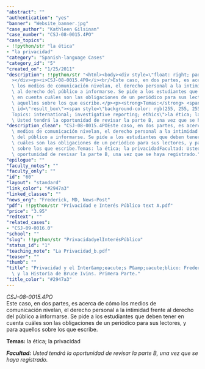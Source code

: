 ```yaml
---
"abstract": ""
"authentication": "yes"
"banner": "Website_banner.jpg"
"case_author": "Kathleen Gilsinan"
"case_number": "CSJ-08-0015.4PO"
"case_topics":
- !!python/str "la ética"
- "la privacidad"
"category": "Spanish-language Cases"
"category_id": "5"
"created_on": "1/25/2011"
"description": !!python/str "<html><body><div style=\"float: right; padding: 10px;\"\
  ></div><p><i>CSJ-08-0015.4PO</i><br/>Este caso, en dos partes, es acerca de cómo\
  \ los medios de comunicación nivelan, el derecho personal a la intimidad frente\
  \ al derecho del público a informarse. Se pide a los estudiantes que deben tener\
  \ en cuenta cuáles son las obligaciones de un periódico para sus lectores, y para\
  \ aquellos sobre los que escribe.</p><p><strong>Temas:</strong> <span class=\"short_text\"\
  \ id=\"result_box\"><span style=\"background-color: rgb(255, 255, 255);\" title=\"\
  Topics: international; investigative reporting; ethics\">la ética; la privacidad</span></span></p><p><em><strong>Facultad:</strong>\
  \ Usted tendrá la oportunidad de revisar la parte B, una vez que se haya registrado.</em></p></body></html>"
"description_clean": "CSJ-08-0015.4POEste caso, en dos partes, es acerca de cómo los\
  \ medios de comunicación nivelan, el derecho personal a la intimidad frente al derecho\
  \ del público a informarse. Se pide a los estudiantes que deben tener en cuenta\
  \ cuáles son las obligaciones de un periódico para sus lectores, y para aquellos\
  \ sobre los que escribe.Temas: la ética; la privacidadFacultad: Usted tendrá la\
  \ oportunidad de revisar la parte B, una vez que se haya registrado."
"epilogue": ""
"faculty_notes": ""
"faculty_only": ""
"id": "60"
"layout": "standard"
"link_color": "#2947a3"
"linked_classes": ""
"news_org": "Frederick, MD, News-Post"
"pdf": !!python/str "Privacidad e Interés Público text A.pdf"
"price": "3.95"
"redtext": ""
"related_cases":
- "CSJ-09-0016.0"
"school": ""
"slug": !!python/str "PrivacidadyelInterésPúblico"
"status_id": "1"
"teaching_note": "La Privacidad_b.pdf"
"teaser": ""
"thumb": ""
"title": "Privacidad y el Inter&amp;eacute;s P&amp;uacute;blico: Frederick, MD, &lt;i&gt;News-Post&lt;/i&gt;\
  \ y la Historia de Bruce Ivins. Primera Parte."
"title_color": "#2947a3"
---
```

<html><body><div style="float: right; padding: 10px;"></div><p><i>CSJ-08-0015.4PO</i><br/>Este caso, en dos partes, es acerca de cómo los medios de comunicación nivelan, el derecho personal a la intimidad frente al derecho del público a informarse. Se pide a los estudiantes que deben tener en cuenta cuáles son las obligaciones de un periódico para sus lectores, y para aquellos sobre los que escribe.</p><p><strong>Temas:</strong> <span class="short_text" id="result_box"><span style="background-color: rgb(255, 255, 255);" title="Topics: international; investigative reporting; ethics">la ética; la privacidad</span></span></p><p><em><strong>Facultad:</strong> Usted tendrá la oportunidad de revisar la parte B, una vez que se haya registrado.</em></p></body></html>
